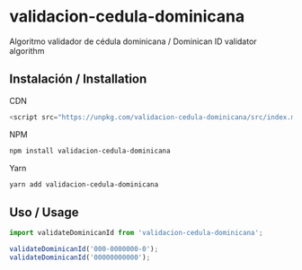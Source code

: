 # validacion-cedula-dominicana

Algoritmo validador de cédula dominicana / Dominican ID validator algorithm

## Instalación / Installation

CDN

```javascript
<script src="https://unpkg.com/validacion-cedula-dominicana/src/index.min.js"></script>
```

NPM

```bash
npm install validacion-cedula-dominicana
```

Yarn

```bash
yarn add validacion-cedula-dominicana
```

## Uso / Usage

```javascript
import validateDominicanId from 'validacion-cedula-dominicana';

validateDominicanId('000-0000000-0');
validateDominicanId('00000000000');
```